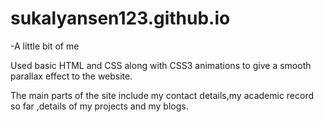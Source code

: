 # sukalyansen123.github.io

-A little bit of me 

Used basic HTML and CSS along with CSS3 animations to give a smooth parallax effect to the website.

The main parts of the site include my contact details,my academic record so far ,details of my projects and my blogs.
